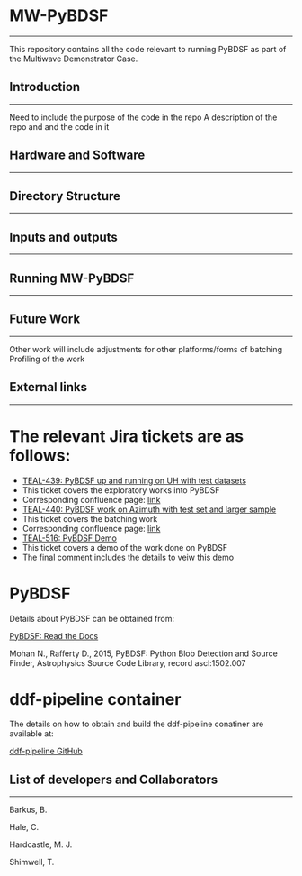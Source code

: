 # MW-PyBDSF
---
This repository contains all the code relevant to running PyBDSF as part of the Multiwave Demonstrator Case.

## Introduction
---

Need to include the purpose of the code in the repo
A description of the repo and and the code in it

## Hardware and Software
---



## Directory Structure
---



## Inputs and outputs
---



## Running MW-PyBDSF
---



## Future Work
---

Other work will include adjustments for other platforms/forms of batching
Profiling of the work

## External links
---

# The relevant Jira tickets are as follows:

* [TEAL-439: PyBDSF up and running on UH with test datasets](https://jira.skatelescope.org/browse/TEAL-439)
 * This ticket covers the exploratory works into PyBDSF
 * Corresponding confluence page: [link](https://confluence.skatelescope.org/display/SRCSC/Running+PyBDSF+on+UHHPC)
* [TEAL-440: PyBDSF work on Azimuth with test set and larger sample](https://jira.skatelescope.org/browse/TEAL-440)
 * This ticket covers the batching work
 * Corresponding confluence page: [link](https://confluence.skatelescope.org/display/SRCSC/Batch+Running+PyBDSF+on+Azimuth)
* [TEAL-516: PyBDSF Demo](https://jira.skatelescope.org/browse/TEAL-516)
 * This ticket covers a demo of the work done on PyBDSF
 * The final comment includes the details to veiw this demo

# PyBDSF

Details about PyBDSF can be obtained from:

[PyBDSF: Read the Docs](https://pybdsf.readthedocs.io/en/latest/index.html)

Mohan N., Rafferty D., 2015, PyBDSF: Python Blob Detection and Source Finder, Astrophysics Source Code Library, record ascl:1502.007

# ddf-pipeline container

The details on how to obtain and build the ddf-pipeline conatiner are available at:

[ddf-pipeline GitHub](https://github.com/mhardcastle/ddf-pipeline)

## List of developers and Collaborators
---

Barkus, B.

Hale, C.

Hardcastle, M. J.

Shimwell, T.
